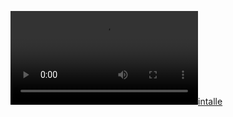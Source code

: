 [![intalle](https://github.com/useless-shit/.github/raw/refs/heads/main/profile/intalee.mp4)](https://github.com/useless-shit/.github/raw/refs/heads/main/profile/intalee.mp4)
